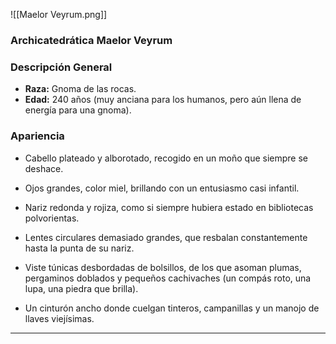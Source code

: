 
![[Maelor Veyrum.png]]
### **Archicatedrática Maelor Veyrum**

### **Descripción General**

- **Raza:** Gnoma de las rocas.
- **Edad:** 240 años (muy anciana para los humanos, pero aún llena de energía para una gnoma).

### **Apariencia**

- Cabello plateado y alborotado, recogido en un moño que siempre se deshace.
    
- Ojos grandes, color miel, brillando con un entusiasmo casi infantil.
    
- Nariz redonda y rojiza, como si siempre hubiera estado en bibliotecas polvorientas.
    
- Lentes circulares demasiado grandes, que resbalan constantemente hasta la punta de su nariz.
    
- Viste túnicas desbordadas de bolsillos, de los que asoman plumas, pergaminos doblados y pequeños cachivaches (un compás roto, una lupa, una piedra que brilla).
    
- Un cinturón ancho donde cuelgan tinteros, campanillas y un manojo de llaves viejísimas.

---
